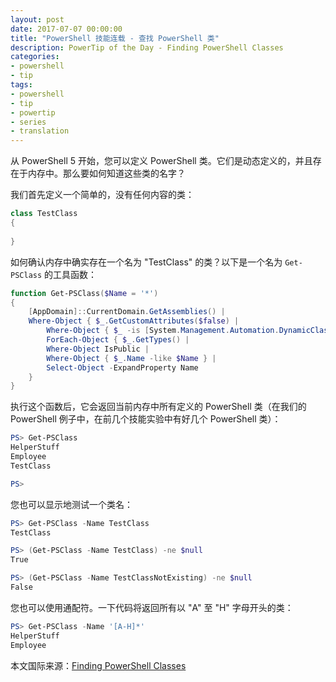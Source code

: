 ```yaml
---
layout: post
date: 2017-07-07 00:00:00
title: "PowerShell 技能连载 - 查找 PowerShell 类"
description: PowerTip of the Day - Finding PowerShell Classes
categories:
- powershell
- tip
tags:
- powershell
- tip
- powertip
- series
- translation
---
```

从 PowerShell 5 开始，您可以定义 PowerShell 类。它们是动态定义的，并且存在于内存中。那么要如何知道这些类的名字？

我们首先定义一个简单的，没有任何内容的类：

```powershell
class TestClass
{
    
}
```

如何确认内存中确实存在一个名为 "TestClass" 的类？以下是一个名为 `Get-PSClass` 的工具函数：

```powershell
function Get-PSClass($Name = '*')
{
    [AppDomain]::CurrentDomain.GetAssemblies() | 
    Where-Object { $_.GetCustomAttributes($false) | 
        Where-Object { $_ -is [System.Management.Automation.DynamicClassImplementationAssemblyAttribute]} } | 
        ForEach-Object { $_.GetTypes() | 
        Where-Object IsPublic |
        Where-Object { $_.Name -like $Name } |
        Select-Object -ExpandProperty Name
    }
}
```

执行这个函数后，它会返回当前内存中所有定义的 PowerShell 类（在我们的 PowerShell 例子中，在前几个技能实验中有好几个 PowerShell 类）：

```powershell     
PS> Get-PSClass
HelperStuff
Employee
TestClass

PS>  
```

您也可以显示地测试一个类名：

```powershell
PS> Get-PSClass -Name TestClass
TestClass

PS> (Get-PSClass -Name TestClass) -ne $null 
True

PS> (Get-PSClass -Name TestClassNotExisting) -ne $null 
False
```

您也可以使用通配符。一下代码将返回所有以 "A" 至 "H" 字母开头的类：

```powershell
PS> Get-PSClass -Name '[A-H]*'
HelperStuff
Employee
```

<!--more-->
本文国际来源：[Finding PowerShell Classes](http://community.idera.com/powershell/powertips/b/tips/posts/finding-powershell-classes)

